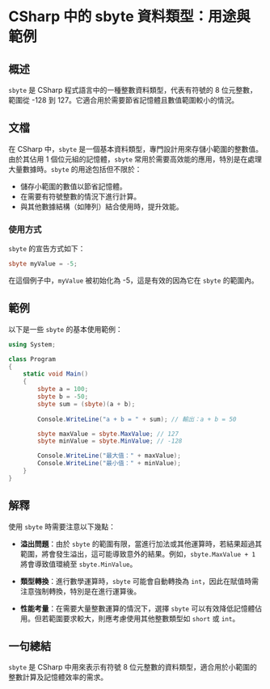 <!--
Meta Description: # CSharp 中的 sbyte 資料類型：用途與範例 ## 概述 `sbyte` 是 CSharp 程式語言中的一種整數資料類型，代表有符號的 8 位元整數，範圍從 -128 到 127。它適合用於需要節省記憶體且數值範圍較小的情況。 ## 文檔 在 CSharp 中，`sbyte` 是一個基本...
Meta Keywords: sbyte, csharp, maxvalue, minvalue, console
-->

# CSharp 中的 sbyte 資料類型：用途與範例

## 概述
`sbyte` 是 CSharp 程式語言中的一種整數資料類型，代表有符號的 8 位元整數，範圍從 -128 到 127。它適合用於需要節省記憶體且數值範圍較小的情況。

## 文檔
在 CSharp 中，`sbyte` 是一個基本資料類型，專門設計用來存儲小範圍的整數值。由於其佔用 1 個位元組的記憶體，`sbyte` 常用於需要高效能的應用，特別是在處理大量數據時。`sbyte` 的用途包括但不限於：

- 儲存小範圍的數值以節省記憶體。
- 在需要有符號整數的情況下進行計算。
- 與其他數據結構（如陣列）結合使用時，提升效能。

### 使用方式
`sbyte` 的宣告方式如下：
```csharp
sbyte myValue = -5;
```
在這個例子中，`myValue` 被初始化為 -5，這是有效的因為它在 `sbyte` 的範圍內。

## 範例
以下是一些 `sbyte` 的基本使用範例：

```csharp
using System;

class Program
{
    static void Main()
    {
        sbyte a = 100;
        sbyte b = -50;
        sbyte sum = (sbyte)(a + b);
        
        Console.WriteLine("a + b = " + sum); // 輸出：a + b = 50

        sbyte maxValue = sbyte.MaxValue; // 127
        sbyte minValue = sbyte.MinValue; // -128

        Console.WriteLine("最大值：" + maxValue);
        Console.WriteLine("最小值：" + minValue);
    }
}
```

## 解釋
使用 `sbyte` 時需要注意以下幾點：

- **溢出問題**：由於 `sbyte` 的範圍有限，當進行加法或其他運算時，若結果超過其範圍，將會發生溢出，這可能導致意外的結果。例如，`sbyte.MaxValue + 1` 將會導致值環繞至 `sbyte.MinValue`。
  
- **類型轉換**：進行數學運算時，`sbyte` 可能會自動轉換為 `int`，因此在賦值時需注意強制轉換，特別是在進行運算後。

- **性能考量**：在需要大量整數運算的情況下，選擇 `sbyte` 可以有效降低記憶體佔用。但若範圍要求較大，則應考慮使用其他整數類型如 `short` 或 `int`。

## 一句總結
`sbyte` 是 CSharp 中用來表示有符號 8 位元整數的資料類型，適合用於小範圍的整數計算及記憶體效率的需求。